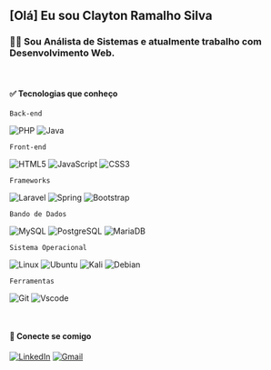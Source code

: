 ## [Olá] Eu sou Clayton Ramalho Silva

### 👩‍💻 Sou Análista de Sistemas e atualmente trabalho com Desenvolvimento Web.

<br />

#### ✅ Tecnologias que conheço
    Back-end
  ![PHP](https://img.shields.io/badge/PHP-777BB4?style=for-the-badge&logo=php&logoColor=white)
  ![Java](https://img.shields.io/badge/java-%23ED8B00.svg?style=for-the-badge&logo=openjdk&logoColor=white)
 
    Front-end
  ![HTML5](https://img.shields.io/badge/HTML5-E34F26?style=for-the-badge&logo=html5&logoColor=white)
  ![JavaScript](https://img.shields.io/badge/JavaScript-F7DF1E?style=for-the-badge&logo=javascript&logoColor=black)
  ![CSS3](https://img.shields.io/badge/CSS3-1572B6?style=for-the-badge&logo=css3&logoColor=white)

    Frameworks
  ![Laravel](https://img.shields.io/badge/laravel-%23FF2D20.svg?style=for-the-badge&logo=laravel&logoColor=white)
  ![Spring](https://img.shields.io/badge/spring-%236DB33F.svg?style=for-the-badge&logo=spring&logoColor=white)
  ![Bootstrap](https://img.shields.io/badge/-boostrap-0D1117?style=for-the-badge&logo=bootstrap&labelColor=0D1117)

    Bando de Dados
  ![MySQL](https://img.shields.io/badge/MySQL-00000F?style=for-the-badge&logo=mysql&logoColor=white)
  ![PostgreSQL](https://img.shields.io/badge/PostgreSQL-000?style=for-the-badge&logo=postgresql)
  ![MariaDB](https://img.shields.io/badge/MariaDB-003545?style=for-the-badge&logo=mariadb&logoColor=white)

    Sistema Operacional
  ![Linux](https://img.shields.io/badge/Linux-000?style=for-the-badge&logo=linux&logoColor=FCC624)
  ![Ubuntu](https://img.shields.io/badge/Ubuntu-35495E?style=for-the-badge&logo=ubuntu&logoColor=2CA5E0)
  ![Kali](https://img.shields.io/badge/Kali-268BEE?style=for-the-badge&logo=kalilinux&logoColor=white)
  ![Debian](https://img.shields.io/badge/Debian-D70A53?style=for-the-badge&logo=debian&logoColor=white)

    Ferramentas
  ![Git](https://img.shields.io/badge/GIT-E44C30?style=for-the-badge&logo=git&logoColor=white)
  ![Vscode](https://img.shields.io/badge/Vscode-007ACC?style=for-the-badge&logo=visual-studio-code&logoColor=white)



<br />

#### 🛜 Conecte se comigo
[![LinkedIn](https://img.shields.io/badge/LinkedIn-0077B5?style=for-the-badge&logo=linkedin&logoColor=white)](https://www.linkedin.com/in/clayton-ramalho-silva/)
[![Gmail](https://img.shields.io/badge/Gmail-333333?style=for-the-badge&logo=gmail&logoColor=red)](mailto:cdston@gmail.com)



<br />





